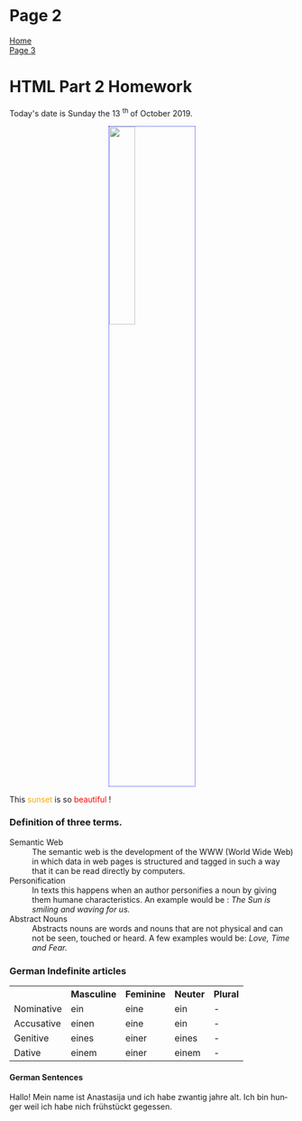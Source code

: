 <h1> Page 2 </h1>
<p> 
  <a href="index.html">Home</a> <br> 
  <a href="page3.html">Page 3</a>
</p>
<h1> HTML Part 2 Homework </h1>
<p> Today's date is Sunday the 13 <sup> th </sup> of October 2019. </p>

<a href="https://upload.wikimedia.org/wikipedia/commons/3/39/Benisaf_Sunset.jpg" title="View Image Source"> 
 <img style="width:30%; border:1px dotted blue;margin-left:35%;" src="https://upload.wikimedia.org/wikipedia/commons/3/39/Benisaf_Sunset.jpg"> </a>
 
 <p>This <span style="color:#FFA500;"> sunset </span> is so <span style="color:#FF0000;"> beautiful </span>! </p>
  

<h3> Definition of three terms. </h3>
<dl> <dt> Semantic Web <dd> The semantic web is the development of the WWW (World Wide Web) in which data in web pages is structured and tagged in such a way that it can be read directly by computers. </dd> </dt>
<dt> Personification <dd> In texts this happens when an author personifies a noun by giving them humane characteristics. 
  An example would be : <em>The Sun is smiling and waving for us. </em> </dd> </dt>
<dt> Abstract Nouns <dd> Abstracts nouns are words and nouns that are not physical and can not be seen, touched or heard. A few examples would be:<em> Love, Time and Fear.</em> </dd> </dt> </dl>

<h3> German Indefinite articles</h3>
<table><tr><th> </th><th> Masculine </th> <th> Feminine </th> <th> Neuter </th><th> Plural</th> </tr>
  <tr><td> Nominative </td><td> ein </td> <td> eine</td> <td> ein</td><td> -</td></tr>
  <tr><td> Accusative</td><td>einen</td><td>eine</td><td>ein</td><td> -</td> </tr>
  <tr><td> Genitive </td><td>eines</td><td>einer</td><td>eines</td><td> -</td> </tr>
  <tr><td>Dative </td><td>einem</td><td>einer</td><td>einem</td><td> - </td> </tr>
  </table>
  
  <h4> German Sentences </h4>
 <p lang="de"> Hallo! Mein name ist Anastasija und ich habe zwantig jahre alt. Ich bin hunger weil ich habe nich frühstückt gegessen. </p>
  
